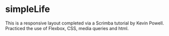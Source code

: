 # simpleLife

This is a responsive layout completed via a Scrimba tutorial by Kevin Powell.  Practiced the use of Flexbox, CSS, media queries and html.